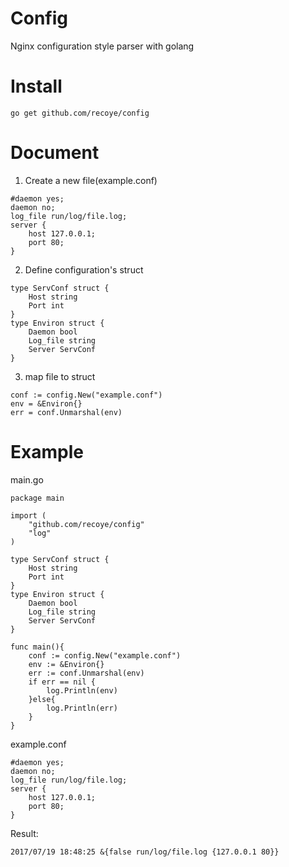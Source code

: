 # Config
Nginx configuration style parser with golang

# Install
```
go get github.com/recoye/config
```

# Document
1) Create a new file(example.conf)

```
#daemon yes;
daemon no;
log_file run/log/file.log;
server {
    host 127.0.0.1;
    port 80;
}
```

2) Define configuration's struct

```
type ServConf struct {
    Host string
    Port int
}
type Environ struct {
    Daemon bool
    Log_file string
    Server ServConf
}
```

3) map file to struct

```
conf := config.New("example.conf")
env = &Environ{}
err = conf.Unmarshal(env)
```

# Example
main.go

```
package main

import (
    "github.com/recoye/config"
    "log"
)

type ServConf struct {
    Host string
    Port int
}
type Environ struct {
    Daemon bool
    Log_file string
    Server ServConf
}

func main(){
    conf := config.New("example.conf")
    env := &Environ{}
    err := conf.Unmarshal(env)
    if err == nil {
        log.Println(env)
    }else{
        log.Println(err)
    }
}

```

example.conf

```
#daemon yes;
daemon no;
log_file run/log/file.log;
server {
    host 127.0.0.1;
    port 80;
}
```

Result:

```
2017/07/19 18:48:25 &{false run/log/file.log {127.0.0.1 80}}
```
